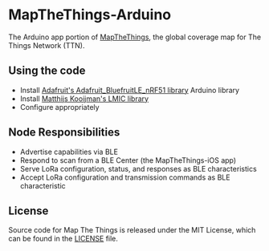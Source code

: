 # MapTheThings-Arduino

The Arduino app portion of [MapTheThings](http://map.thethings.nyc), the
global coverage map for The Things Network (TTN).

## Using the code
- Install [Adafruit's Adafruit_BluefruitLE_nRF51 library](https://github.com/adafruit/Adafruit_BluefruitLE_nRF51) Arduino library
- Install [Matthijs Kooijman's LMIC library](https://github.com/matthijskooijman/arduino-lmic)
- Configure appropriately

## Node Responsibilities
- Advertise capabilities via BLE
- Respond to scan from a BLE Center (the MapTheThings-iOS app)
- Serve LoRa configuration, status, and responses as BLE characteristics
- Accept LoRa configuration and transmission commands as BLE characteristic

## License
Source code for Map The Things is released under the MIT License,
which can be found in the [LICENSE](LICENSE) file.
